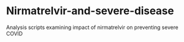 # Nirmatrelvir-and-severe-disease
Analysis scripts examining impact of nirmatrelvir on preventing severe COVID
